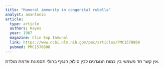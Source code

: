 ```yaml
---
title: "Humoral immunity in congenital rubella"
analyst: amantonio
article:
  type: article
  authors: Hayes
  year: 1967
  magazine: Clin Exp Immunol
  link: https://www.ncbi.nlm.nih.gov/pmc/articles/PMC1578808
  pubmed: PMC1578808
---
```


אין קשר חד משמעי בין כמות הנוגדנים לבין סילוק הנגיף בחולי תסמונת אדמת מולדת.
